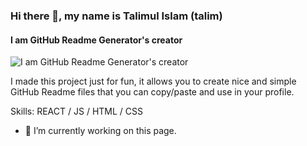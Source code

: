 ### Hi there 👋, my name is Talimul Islam (talim)
#### I am GitHub Readme Generator's creator
![I am GitHub Readme Generator's creator]([https://arturssmirnovs.github.io/github-profile-readme-generator/images/banner.png](https://media.licdn.com/dms/image/C5616AQHXOQU2vi4kjw/profile-displaybackgroundimage-shrink_350_1400/0/1662568749747?e=1685577600&v=beta&t=bBEpWfx9sAEgRY6QSeYeSuxyiUKg6dsQw0vFrupuge8))

I made this project just for fun, it allows you to create nice and simple GitHub Readme files that you can copy/paste and use in your profile.

Skills: REACT / JS / HTML / CSS

- 🔭 I’m currently working on this page. 




